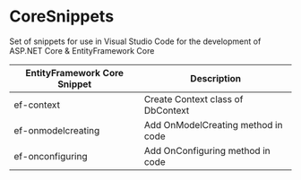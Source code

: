 # CoreSnippets

Set of snippets for use in Visual Studio Code for the development of ASP.NET Core & EntityFramework Core
 
|EntityFramework Core Snippet|Description|
|--- | --- |
|ef-context| Create Context class of DbContext 
|ef-onmodelcreating| Add OnModelCreating method in code
|ef-onconfiguring| Add OnConfiguring method in code

 